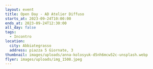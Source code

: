 ```yaml
---
layout: event
title: Open Day - AD Atelier Diffuso
starts_at: 2023-09-24T10:00:00
ends_at: 2023-09-24T12:30:00
all_day: false
tags:
  - Incontro
location:
  city: Abbiategrasso
  address: piazza 5 Giornate, 3
thumbnail: images/uploads/anna-kolosyuk-d5nh6mcw52c-unsplash.webp
flyer: images/uploads/img_1508.jpeg
---
```

